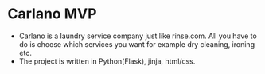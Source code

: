 # Carlano MVP

- Carlano is a laundry service company just like rinse.com. All you have to do is choose which services you want for example dry cleaning, ironing etc. 
- The project is written in Python(Flask), jinja, html/css.